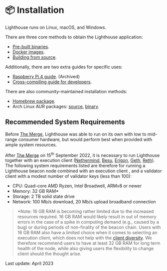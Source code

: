 # 📦 Installation

Lighthouse runs on Linux, macOS, and Windows.

There are three core methods to obtain the Lighthouse application:

- [Pre-built binaries](./installation-binaries.md).
- [Docker images](./docker.md).
- [Building from source](./installation-source.md).

Additionally, there are two extra guides for specific uses:

- [Raspberry Pi 4 guide](./pi.md). (Archived)
- [Cross-compiling guide for developers](./cross-compiling.md).

There are also community-maintained installation methods:

- [Homebrew package](./homebrew.md).
- Arch Linux AUR packages: [source](https://aur.archlinux.org/packages/lighthouse-ethereum),
  [binary](https://aur.archlinux.org/packages/lighthouse-ethereum-bin).

## Recommended System Requirements

Before [The Merge](https://ethereum.org/en/roadmap/merge/), Lighthouse was able to run on its own with low to mid-range consumer hardware, but would perform best when provided with ample system resources.

After [The Merge](https://ethereum.org/en/roadmap/merge/) on 15<sup>th</sup> September 2022, it is necessary to run Lighthouse together with an execution client ([Nethermind](https://nethermind.io/), [Besu](https://www.hyperledger.org/use/besu), [Erigon](https://github.com/ledgerwatch/erigon), [Geth](https://geth.ethereum.org/), [Reth](https://github.com/paradigmxyz/reth)). The following system requirements listed are therefore for running a Lighthouse beacon node combined with an execution client , and a validator client with a modest number of validator keys (less than 100):

- CPU: Quad-core AMD Ryzen, Intel Broadwell, ARMv8 or newer
- Memory: 32 GB RAM*
- Storage: 2 TB solid state drive
- Network: 100 Mb/s download, 20 Mb/s upload broadband connection

> *Note: 16 GB RAM is becoming rather limited due to the increased resources required. 16 GB RAM would likely result in out of memory errors in the case of a spike in computing demand (e.g., caused by a bug) or during periods of non-finality of the beacon chain. Users with 16 GB RAM also have a limited choice when it comes to selecting an execution client, which does not help with the [client diversity](https://clientdiversity.org/). We therefore recommend users to have at least 32 GB RAM for long term health of the node, while also giving users the flexibility to change client should the thought arise.

Last update: April 2023

